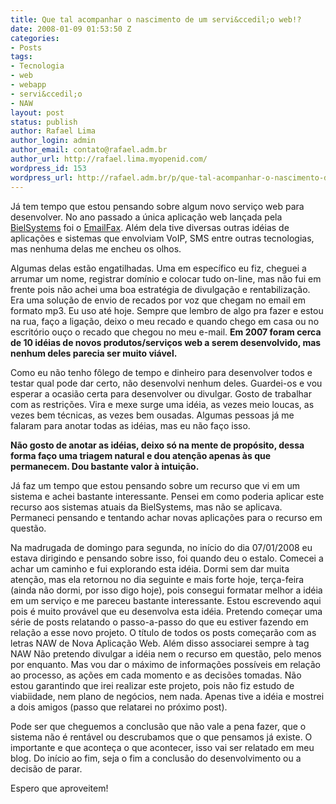 ```yaml
---
title: Que tal acompanhar o nascimento de um servi&ccedil;o web!?
date: 2008-01-09 01:53:50 Z
categories:
- Posts
tags:
- Tecnologia
- web
- webapp
- servi&ccedil;o
- NAW
layout: post
status: publish
author: Rafael Lima
author_login: admin
author_email: contato@rafael.adm.br
author_url: http://rafael.lima.myopenid.com/
wordpress_id: 153
wordpress_url: http://rafael.adm.br/p/que-tal-acompanhar-o-nascimento-de-um-servico-web/
---
```


J&aacute; tem tempo que estou pensando sobre algum novo servi&ccedil;o web para desenvolver. No ano passado a &uacute;nica aplica&ccedil;&atilde;o web lan&ccedil;ada pela <a href="http://bielsystems.com.br">BielSystems</a> foi o <a href="http://emailfax.com.br">EmailFax</a>. Al&eacute;m dela tive diversas outras id&eacute;ias de aplica&ccedil;&otilde;es e sistemas que envolviam VoIP, SMS entre outras tecnologias, mas nenhuma delas me encheu os olhos.

Algumas delas est&atilde;o engatilhadas. Uma em espec&iacute;fico eu fiz, cheguei a arrumar um nome, registrar dom&iacute;nio e colocar tudo on-line, mas n&atilde;o fui em frente pois n&atilde;o achei uma boa estrat&eacute;gia de divulga&ccedil;&atilde;o e rentabiliza&ccedil;&atilde;o. Era uma solu&ccedil;&atilde;o de envio de recados por voz que chegam no email em formato mp3. Eu uso at&eacute; hoje. Sempre que lembro de algo pra fazer e estou na rua, fa&ccedil;o a liga&ccedil;&atilde;o, deixo o meu recado e quando chego em casa ou no escrit&oacute;rio ou&ccedil;o o recado que chegou no meu e-mail.
<strong>Em 2007 foram cerca de 10 id&eacute;ias de novos produtos/servi&ccedil;os web a serem desenvolvido, mas nenhum deles parecia ser muito vi&aacute;vel.</strong>

Como eu n&atilde;o tenho f&ocirc;lego de tempo e dinheiro para desenvolver todos e testar qual pode dar certo, n&atilde;o desenvolvi nenhum deles. Guardei-os e vou esperar a ocasi&atilde;o certa para desenvolver ou divulgar. Gosto de trabalhar com as restri&ccedil;&otilde;es.
Vira e mexe surge uma id&eacute;ia, as vezes meio loucas, as vezes bem t&eacute;cnicas, as vezes bem ousadas. Algumas pessoas j&aacute; me falaram para anotar todas as id&eacute;ias, mas eu n&atilde;o fa&ccedil;o isso.

<strong>N&atilde;o gosto de anotar as id&eacute;ias, deixo s&oacute; na mente de prop&oacute;sito, dessa forma fa&ccedil;o uma triagem natural e dou aten&ccedil;&atilde;o apenas &agrave;s que permanecem. Dou bastante valor &agrave; intui&ccedil;&atilde;o.
</strong>

J&aacute; faz um tempo que estou pensando sobre um recurso que vi em um sistema e achei bastante interessante. Pensei em como poderia aplicar este recurso aos sistemas atuais da BielSystems, mas n&atilde;o se aplicava. Permaneci pensando e tentando achar novas aplica&ccedil;&otilde;es para o recurso em quest&atilde;o.

Na madrugada de domingo para segunda, no in&iacute;cio do dia 07/01/2008 eu estava dirigindo e pensando sobre isso, foi quando deu o estalo. Comecei a achar um caminho e fui explorando esta id&eacute;ia. Dormi sem dar muita aten&ccedil;&atilde;o, mas ela retornou no dia seguinte e mais forte hoje, ter&ccedil;a-feira (ainda n&atilde;o dormi, por isso digo hoje), pois consegui formatar melhor a id&eacute;ia em um servi&ccedil;o e me pareceu bastante interessante.
Estou escrevendo aqui pois &eacute; muito prov&aacute;vel que eu desenvolva esta id&eacute;ia. Pretendo come&ccedil;ar uma s&eacute;rie de posts relatando o passo-a-passo do que eu estiver fazendo em rela&ccedil;&atilde;o a esse novo projeto. O t&iacute;tulo de todos os posts come&ccedil;ar&atilde;o com as letras NAW de Nova Aplica&ccedil;&atilde;o Web. Al&eacute;m disso associarei sempre &agrave; tag NAW
N&atilde;o pretendo divulgar a id&eacute;ia nem o recurso em quest&atilde;o, pelo menos por enquanto. Mas vou dar o m&aacute;ximo de informa&ccedil;&otilde;es poss&iacute;veis em rela&ccedil;&atilde;o ao processo, as a&ccedil;&otilde;es em cada momento e as decis&otilde;es tomadas.
N&atilde;o estou garantindo que irei realizar este projeto, pois n&atilde;o fiz estudo de viabiidade, nem plano de neg&oacute;cios, nem nada. Apenas tive a id&eacute;ia e mostrei a dois amigos (passo que relatarei no pr&oacute;ximo post).

Pode ser que cheguemos a conclus&atilde;o que n&atilde;o vale a pena fazer, que o sistema n&atilde;o &eacute; rent&aacute;vel ou descrubamos que o que pensamos j&aacute; existe. O importante e que aconte&ccedil;a o que acontecer, isso vai ser relatado em meu blog. Do in&iacute;cio ao fim, seja o fim a conclus&atilde;o do desenvolvimento ou a decis&atilde;o de parar.

Espero que aproveitem!

